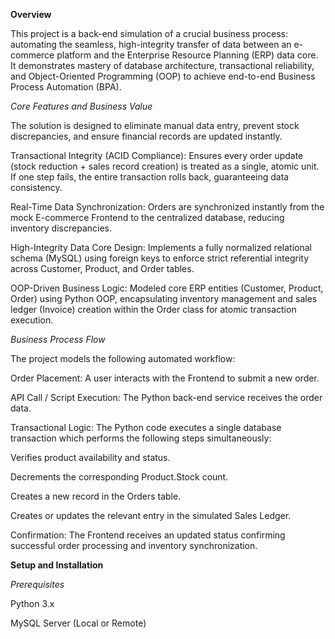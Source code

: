 **Overview**

This project is a back-end simulation of a crucial business process: automating the seamless, high-integrity transfer of data between an e-commerce platform and the Enterprise Resource Planning (ERP) data core. It demonstrates mastery of database architecture, transactional reliability, and Object-Oriented Programming (OOP) to achieve end-to-end Business Process Automation (BPA).

*Core Features and Business Value*

The solution is designed to eliminate manual data entry, prevent stock discrepancies, and ensure financial records are updated instantly.

Transactional Integrity (ACID Compliance): Ensures every order update (stock reduction + sales record creation) is treated as a single, atomic unit. If one step fails, the entire transaction rolls back, guaranteeing data consistency.

Real-Time Data Synchronization: Orders are synchronized instantly from the mock E-commerce Frontend to the centralized database, reducing inventory discrepancies.

High-Integrity Data Core Design: Implements a fully normalized relational schema (MySQL) using foreign keys to enforce strict referential integrity across Customer, Product, and Order tables.

OOP-Driven Business Logic: Modeled core ERP entities (Customer, Product, Order) using Python OOP, encapsulating inventory management and sales ledger (Invoice) creation within the Order class for atomic transaction execution.

*Business Process Flow*

The project models the following automated workflow:

Order Placement: A user interacts with the Frontend to submit a new order.

API Call / Script Execution: The Python back-end service receives the order data.

Transactional Logic: The Python code executes a single database transaction which performs the following steps simultaneously:

Verifies product availability and status.

Decrements the corresponding Product.Stock count.

Creates a new record in the Orders table.

Creates or updates the relevant entry in the simulated Sales Ledger.

Confirmation: The Frontend receives an updated status confirming successful order processing and inventory synchronization.

**Setup and Installation**

*Prerequisites*

Python 3.x

MySQL Server (Local or Remote)
